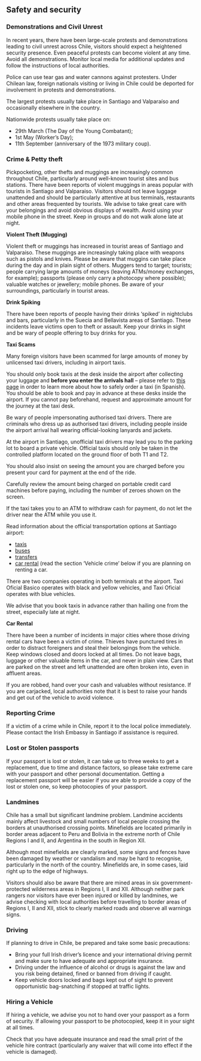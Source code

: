 ## Safety and security

### **Demonstrations and Civil Unrest**

In recent years, there have been large-scale protests and demonstrations leading to civil unrest across Chile, visitors should expect a heightened security presence. Even peaceful protests can become violent at any time. Avoid all demonstrations. Monitor local media for additional updates and follow the instructions of local authorities.

Police can use tear gas and water cannons against protesters. Under Chilean law, foreign nationals visiting or living in Chile could be deported for involvement in protests and demonstrations.

The largest protests usually take place in Santiago and Valparaíso and occasionally elsewhere in the country.

Nationwide protests usually take place on:

* 29th March (The Day of the Young Combatant);
* 1st May (Worker’s Day);
* 11th September (anniversary of the 1973 military coup).

### **Crime & Petty theft**

Pickpocketing, other thefts and muggings are increasingly common throughout Chile, particularly around well-known tourist sites and bus stations. There have been reports of violent muggings in areas popular with tourists in Santiago and Valparaiso. Visitors should not leave luggage unattended and should be particularly attentive at bus terminals, restaurants and other areas frequented by tourists. We advise to take great care with your belongings and avoid obvious displays of wealth. Avoid using your mobile phone in the street. Keep in groups and do not walk alone late at night.

**Violent Theft (Mugging)**

Violent theft or muggings has increased in tourist areas of Santiago and Valparaiso. These muggings are increasingly taking place with weapons such as pistols and knives. Please be aware that muggins can take place during the day and in plain sight of others. Muggers tend to target; tourists; people carrying large amounts of moneys (leaving ATMs/money exchanges, for example); passports (please only carry a photocopy where possible); valuable watches or jewellery; mobile phones. Be aware of your surroundings, particularly in tourist areas.

**Drink Spiking**

There have been reports of people having their drinks ‘spiked’ in nightclubs and bars, particularly in the Suecia and Bellavista areas of Santiago. These incidents leave victims open to theft or assault. Keep your drinks in sight and be wary of people offering to buy drinks for you.

**Taxi Scams**

Many foreign visitors have been scammed for large amounts of money by unlicensed taxi drivers, including in airport taxis.

You should only book taxis at the desk inside the airport after collecting your luggage and **before you enter the arrivals hall** – please refer to [this page](https://www.mtt.gob.cl/viaja-seguro-en-taxis.html) in order to learn more about how to safely order a taxi (in Spanish). You should be able to book and pay in advance at these desks inside the airport. If you cannot pay beforehand, request and approximate amount for the journey at the taxi desk.

Be wary of people impersonating authorised taxi drivers. There are criminals who dress up as authorised taxi drivers, including people inside the airport arrival hall wearing official-looking lanyards and jackets.

At the airport in Santiago, unofficial taxi drivers may lead you to the parking lot to board a private vehicle. Official taxis should only be taken in the controlled platform located on the ground floor of both T1 and T2.

You should also insist on seeing the amount you are charged before you present your card for payment at the end of the ride.

Carefully review the amount being charged on portable credit card machines before paying, including the number of zeroes shown on the screen.

If the taxi takes you to an ATM to withdraw cash for payment, do not let the driver near the ATM while you use it.

Read information about the official transportation options at Santiago airport:

* [taxis](https://www.nuevopudahuel.cl/fromairport?language=en&target=taxis)
* [buses](https://www.nuevopudahuel.cl/fromairport?language=en&target=buses)
* [transfers](https://www.nuevopudahuel.cl/fromairport?language=en&target=transfer)
* [car rental](https://www.nuevopudahuel.cl/fromairport?language=en&target=arriendo-vehiculos) (read the section ‘Vehicle crime’ below if you are planning on renting a car.

There are two companies operating in both terminals at the airport. Taxi Oficial Basico operates with black and yellow vehicles, and Taxi Oficial operates with blue vehicles.

We advise that you book taxis in advance rather than hailing one from the street, especially late at night.

**Car Rental**

There have been a number of incidents in major cities where those driving rental cars have been a victim of crime. Thieves have punctured tires in order to distract foreigners and steal their belongings from the vehicle. Keep windows closed and doors locked at all times. Do not leave bags, luggage or other valuable items in the car, and never in plain view. Cars that are parked on the street and left unattended are often broken into, even in affluent areas.

If you are robbed, hand over your cash and valuables without resistance. If you are carjacked, local authorities note that it is best to raise your hands and get out of the vehicle to avoid violence.

### **Reporting Crime**

If a victim of a crime while in Chile, report it to the local police immediately. Please contact the Irish Embassy in Santiago if assistance is required.

### **Lost or Stolen passports**

If your passport is lost or stolen, it can take up to three weeks to get a replacement, due to time and distance factors, so please take extreme care with your passport and other personal documentation. Getting a replacement passport will be easier if you are able to provide a copy of the lost or stolen one, so keep photocopies of your passport.

### **Landmines**

Chile has a small but significant landmine problem. Landmine accidents mainly affect livestock and small numbers of local people crossing the borders at unauthorised crossing points. Minefields are located primarily in border areas adjacent to Peru and Bolivia in the extreme north of Chile Regions I and II, and Argentina in the south in Region XII.

Although most minefields are clearly marked, some signs and fences have been damaged by weather or vandalism and may be hard to recognise, particularly in the north of the country. Minefields are, in some cases, laid right up to the edge of highways.

Visitors should also be aware that there are mined areas in six government-protected wilderness areas in Regions I, II and XII. Although neither park rangers nor visitors have ever been injured or killed by landmines, we advise checking with local authorities before travelling to border areas of Regions I, II and XII, stick to clearly marked roads and observe all warnings signs.

### **Driving**

If planning to drive in Chile, be prepared and take some basic precautions:

* Bring your full Irish driver’s licence and your international driving permit and make sure to have adequate and appropriate insurance.
* Driving under the influence of alcohol or drugs is against the law and you risk being detained, fined or banned from driving if caught.
* Keep vehicle doors locked and bags kept out of sight to prevent opportunistic bag-snatching if stopped at traffic lights.

### **Hiring a Vehicle**

If hiring a vehicle, we advise you not to hand over your passport as a form of security. If allowing your passport to be photocopied, keep it in your sight at all times.

Check that you have adequate insurance and read the small print of the vehicle hire contract (particularly any waiver that will come into effect if the vehicle is damaged).
